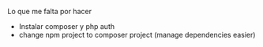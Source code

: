 Lo que me falta por hacer

* Instalar composer y php auth
* change npm project to composer project (manage dependencies easier)